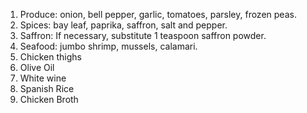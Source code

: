 

1) Produce: onion, bell pepper, garlic, tomatoes, parsley, frozen peas.
2) Spices: bay leaf, paprika, saffron, salt and pepper.
3) Saffron: If necessary, substitute 1 teaspoon saffron powder.
4) Seafood: jumbo shrimp, mussels, calamari.
5) Chicken thighs
6) Olive Oil
7) White wine
8) Spanish Rice
9) Chicken Broth
